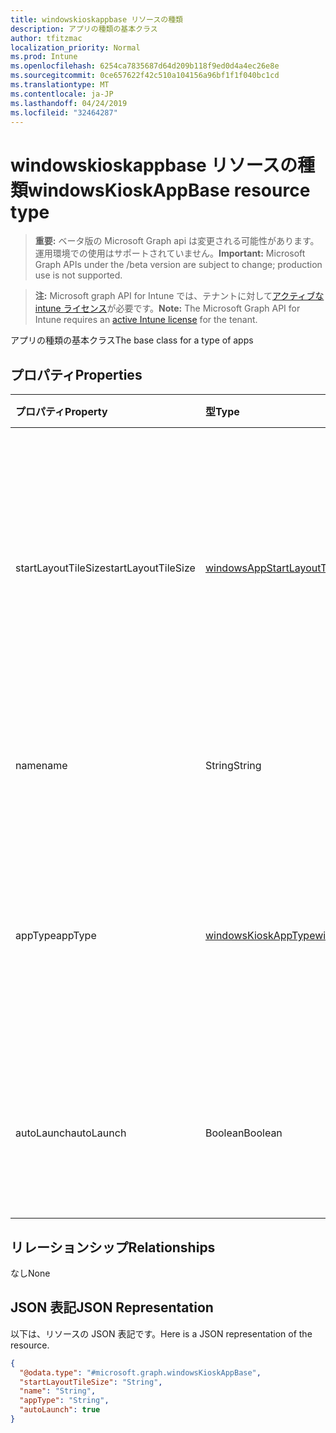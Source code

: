 ```yaml
---
title: windowskioskappbase リソースの種類
description: アプリの種類の基本クラス
author: tfitzmac
localization_priority: Normal
ms.prod: Intune
ms.openlocfilehash: 6254ca7835687d64d209b118f9ed0d4a4ec26e8e
ms.sourcegitcommit: 0ce657622f42c510a104156a96bf1f1f040bc1cd
ms.translationtype: MT
ms.contentlocale: ja-JP
ms.lasthandoff: 04/24/2019
ms.locfileid: "32464287"
---
```

# <a name="windowskioskappbase-resource-type"></a><span data-ttu-id="4956d-103">windowskioskappbase リソースの種類</span><span class="sxs-lookup"><span data-stu-id="4956d-103">windowsKioskAppBase resource type</span></span>

> <span data-ttu-id="4956d-104">**重要:** ベータ版の Microsoft Graph api は変更される可能性があります。運用環境での使用はサポートされていません。</span><span class="sxs-lookup"><span data-stu-id="4956d-104">**Important:** Microsoft Graph APIs under the /beta version are subject to change; production use is not supported.</span></span>

> <span data-ttu-id="4956d-105">**注:** Microsoft graph API for Intune では、テナントに対して[アクティブな intune ライセンス](https://go.microsoft.com/fwlink/?linkid=839381)が必要です。</span><span class="sxs-lookup"><span data-stu-id="4956d-105">**Note:** The Microsoft Graph API for Intune requires an [active Intune license](https://go.microsoft.com/fwlink/?linkid=839381) for the tenant.</span></span>

<span data-ttu-id="4956d-106">アプリの種類の基本クラス</span><span class="sxs-lookup"><span data-stu-id="4956d-106">The base class for a type of apps</span></span>

## <a name="properties"></a><span data-ttu-id="4956d-107">プロパティ</span><span class="sxs-lookup"><span data-stu-id="4956d-107">Properties</span></span>
|<span data-ttu-id="4956d-108">プロパティ</span><span class="sxs-lookup"><span data-stu-id="4956d-108">Property</span></span>|<span data-ttu-id="4956d-109">型</span><span class="sxs-lookup"><span data-stu-id="4956d-109">Type</span></span>|<span data-ttu-id="4956d-110">説明</span><span class="sxs-lookup"><span data-stu-id="4956d-110">Description</span></span>|
|:---|:---|:---|
|<span data-ttu-id="4956d-111">startLayoutTileSize</span><span class="sxs-lookup"><span data-stu-id="4956d-111">startLayoutTileSize</span></span>|[<span data-ttu-id="4956d-112">windowsAppStartLayoutTileSize</span><span class="sxs-lookup"><span data-stu-id="4956d-112">windowsAppStartLayoutTileSize</span></span>](../resources/intune-deviceconfig-windowsappstartlayouttilesize.md)|<span data-ttu-id="4956d-113">開始レイアウトのアプリタイルのサイズ。</span><span class="sxs-lookup"><span data-stu-id="4956d-113">The app tile size for the start layout.</span></span> <span data-ttu-id="4956d-114">可能な値は、`hidden`、`small`、`medium`、`wide`、`large` です。</span><span class="sxs-lookup"><span data-stu-id="4956d-114">Possible values are: `hidden`, `small`, `medium`, `wide`, `large`.</span></span>|
|<span data-ttu-id="4956d-115">name</span><span class="sxs-lookup"><span data-stu-id="4956d-115">name</span></span>|<span data-ttu-id="4956d-116">String</span><span class="sxs-lookup"><span data-stu-id="4956d-116">String</span></span>|<span data-ttu-id="4956d-117">アプリのフレンドリ名を表します。</span><span class="sxs-lookup"><span data-stu-id="4956d-117">Represents the friendly name of an app</span></span>|
|<span data-ttu-id="4956d-118">appType</span><span class="sxs-lookup"><span data-stu-id="4956d-118">appType</span></span>|[<span data-ttu-id="4956d-119">windowsKioskAppType</span><span class="sxs-lookup"><span data-stu-id="4956d-119">windowsKioskAppType</span></span>](../resources/intune-deviceconfig-windowskioskapptype.md)|<span data-ttu-id="4956d-120">アプリの種類。</span><span class="sxs-lookup"><span data-stu-id="4956d-120">The app type.</span></span> <span data-ttu-id="4956d-121">可能な値は、`unknown`、`store`、`desktop`、`aumId` です。</span><span class="sxs-lookup"><span data-stu-id="4956d-121">Possible values are: `unknown`, `store`, `desktop`, `aumId`.</span></span>|
|<span data-ttu-id="4956d-122">autoLaunch</span><span class="sxs-lookup"><span data-stu-id="4956d-122">autoLaunch</span></span>|<span data-ttu-id="4956d-123">Boolean</span><span class="sxs-lookup"><span data-stu-id="4956d-123">Boolean</span></span>|<span data-ttu-id="4956d-124">アプリをマルチアプリキオスクモードで自動起動できるようにする</span><span class="sxs-lookup"><span data-stu-id="4956d-124">Allow the app to be auto-launched in multi-app kiosk mode</span></span>|

## <a name="relationships"></a><span data-ttu-id="4956d-125">リレーションシップ</span><span class="sxs-lookup"><span data-stu-id="4956d-125">Relationships</span></span>
<span data-ttu-id="4956d-126">なし</span><span class="sxs-lookup"><span data-stu-id="4956d-126">None</span></span>

## <a name="json-representation"></a><span data-ttu-id="4956d-127">JSON 表記</span><span class="sxs-lookup"><span data-stu-id="4956d-127">JSON Representation</span></span>
<span data-ttu-id="4956d-128">以下は、リソースの JSON 表記です。</span><span class="sxs-lookup"><span data-stu-id="4956d-128">Here is a JSON representation of the resource.</span></span>
<!-- {
  "blockType": "resource",
  "@odata.type": "microsoft.graph.windowsKioskAppBase"
}
-->
``` json
{
  "@odata.type": "#microsoft.graph.windowsKioskAppBase",
  "startLayoutTileSize": "String",
  "name": "String",
  "appType": "String",
  "autoLaunch": true
}
```





